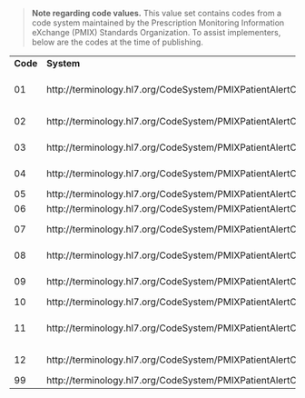 <p></p>

<blockquote class="fm_ex-alert fm_ex-alert--info">
<p>
 <b>Note regarding code values.</b> This value set contains codes from a code system maintained by the Prescription Monitoring Information eXchange (PMIX) Standards Organization. To assist implementers, below are the codes at the time of publishing.
</p>
</blockquote>

<p></p>

<table class="codes">
    <tbody>
		<tr><td style="white-space:nowrap"><b>Code</b></td><td><b>System</b></td><td><b>Display</b></td></tr>
		<tr><td>01</td><td>http://terminology.hl7.org/CodeSystem/PMIXPatientAlertCatCode</td><td>Suspected non-fatal overdose alert</td></tr>
		<tr><td>02</td><td>http://terminology.hl7.org/CodeSystem/PMIXPatientAlertCatCode</td><td>Suspected fatal overdose alert</td></tr>
		<tr><td>03</td><td>http://terminology.hl7.org/CodeSystem/PMIXPatientAlertCatCode</td><td>Doctor/pharmacy shopping alert</td></tr>
		<tr><td>04</td><td>http://terminology.hl7.org/CodeSystem/PMIXPatientAlertCatCode</td><td>Overlapping prescription alert</td></tr>
		<tr><td>05</td><td>http://terminology.hl7.org/CodeSystem/PMIXPatientAlertCatCode</td><td>MME alert</td></tr>
		<tr><td>06</td><td>http://terminology.hl7.org/CodeSystem/PMIXPatientAlertCatCode</td><td>Marijuana alert</td></tr>
		<tr><td>07</td><td>http://terminology.hl7.org/CodeSystem/PMIXPatientAlertCatCode</td><td>Prescribing practice alert</td></tr>
		<tr><td>08</td><td>http://terminology.hl7.org/CodeSystem/PMIXPatientAlertCatCode</td><td>Dispensing practice alert</td></tr>
		<tr><td>09</td><td>http://terminology.hl7.org/CodeSystem/PMIXPatientAlertCatCode</td><td>Naloxone dispensing alert</td></tr>
		<tr><td>10</td><td>http://terminology.hl7.org/CodeSystem/PMIXPatientAlertCatCode</td><td>Conviction alert</td></tr>
		<tr><td>11</td><td>http://terminology.hl7.org/CodeSystem/PMIXPatientAlertCatCode</td><td>Law Enforcement alert</td></tr>
		<tr><td>12</td><td>http://terminology.hl7.org/CodeSystem/PMIXPatientAlertCatCode</td><td>Patient contract alert</td></tr>
		<tr><td>99</td><td>http://terminology.hl7.org/CodeSystem/PMIXPatientAlertCatCode</td><td>Unspecified Alert</td></tr>
</tbody>
</table>

<p></p>
